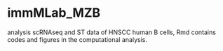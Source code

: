# immMLab_MZB
analysis scRNAseq and ST data of HNSCC human B cells, Rmd contains codes and figures in the computational analysis.
